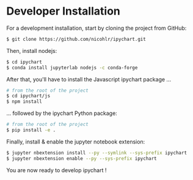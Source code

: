 # Developer Installation

For a development installation, start by cloning the project from GitHub:

``` bash
$ git clone https://github.com/nicohlr/ipychart.git
```

Then, install nodejs:

``` bash
$ cd ipychart
$ conda install jupyterlab nodejs -c conda-forge
```

After that, you'll have to install the Javascript ipychart package ...

``` bash
# from the root of the project
$ cd ipychart/js
$ npm install 
```

... followed by the ipychart Python package:

``` bash
# from the root of the project
$ pip install -e .
```

Finally, install & enable the jupyter notebook extension:

``` bash
$ jupyter nbextension install --py --symlink --sys-prefix ipychart
$ jupyter nbextension enable --py --sys-prefix ipychart
```

You are now ready to develop ipychart !